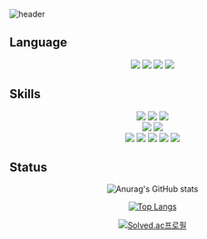 ![header](https://capsule-render.vercel.app/api?type=waving&color=gradient&height=280&section=header&text=Welcome%20🤗&desc=I'm%20Hyunkyu%20:%20%29&fontSize=60&fontAlignY=40&descSize=25&descAlignY=58&animation=fadeIn)

## Language

<p align="center" display="inline-block">
<img src="https://img.shields.io/badge/Java-1E8CBE?style=for-the-badge&logo=Java&logoColor=black">
<img src="https://img.shields.io/badge/Java Script-F7DF1E?style=for-the-badge&logo=JavaScript&logoColor=black">
<img src="https://img.shields.io/badge/c-A8B9CC?style=for-the-badge&logo=C&logoColor=black">
<img src="https://img.shields.io/badge/c++-00599C?style=for-the-badge&logo=cplusplus&logoColor=black">
</p>

## Skills

<p align="center" display="inline-block">
<img src="https://img.shields.io/badge/spring-6DB33F?style=for-the-badge&logo=Spring&logoColor=black">
<img src="https://img.shields.io/badge/spring boot-6DB33F?style=for-the-badge&logo=Spring Boot&logoColor=black">
<img src="https://img.shields.io/badge/spring security-6DB33F?style=for-the-badge&logo=Spring Security&logoColor=black">
</br>
<img src="https://img.shields.io/badge/Redis-DC382D?style=for-the-badge&logo=Redis&logoColor=black">
<img src="https://img.shields.io/badge/Mysql-4479A1?style=for-the-badge&logo=Mysql&logoColor=black">
</br>
<img src="https://img.shields.io/badge/Aws s3-569A31?style=for-the-badge&logo=amazons3&logoColor=black">
<img src="https://img.shields.io/badge/Aws Ec2-FF9900?style=for-the-badge&logo=amazonec2&logoColor=black">
<img src="https://img.shields.io/badge/Aws route 53-8C4FFF?style=for-the-badge&logo=amazonroute53&logoColor=black">
<img src="https://img.shields.io/badge/docker-2496ED?style=for-the-badge&logo=docker&logoColor=black">
<img src="https://img.shields.io/badge/github actions-2088FF?style=for-the-badge&logo=githubactions&logoColor=black">
</p>

## Status

<div align="center">

![Anurag's GitHub stats](https://github-readme-stats.vercel.app/api?username=wken5577&show_icons=true)

[![Top Langs](https://github-readme-stats.vercel.app/api/top-langs/?username=wken5577&layout=compact)](https://github.com/anuraghazra/github-readme-stats)

[![Solved.ac프로필](http://mazassumnida.wtf/api/generate_badge?boj=wken5577)](https://solved.ac/wken5577)

</div>
